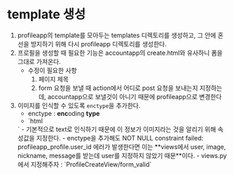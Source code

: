 # template 생성

1. profileapp의 template를 모아두는 templates 디렉토리를 생성하고, 그 안에 혼선을 방지하기 위해 다시 profileapp 디렉토리를 생성한다.
2. 프로필을 생성할 때 필요한 기능은 accountapp의 create.html와 유사하니 폼을 그대로 가져온다.
    - 수정이 필요한 사항
        1. 페이지 제목
        2. form 요청을 보낼 때 action에서 어디로 post 요청을 보내는지 지정하는데, accountapp으로 보낼것이 아니기 때문에 profileapp으로 변경한다
3. 이미지를 인식할 수 있도록 `enctype`을 추가한다.
    - enctype : **enc**oding **type**
    - `html
    <form action="{% url 'profileapp:create' %}" enctype="multipart/form-data" method="post">`
    - 기본적으로 text로 인식하기 때문에 이 정보가 이미지라는 것을 알리기 위해 속성값을 지정한다.
    - enctype을 추가해도 NOT NULL constraint failed: profileapp_profile.user_id 에러가 발생한다면 이는 **views에서 user, image, nickname, message를 받는데 user를 지정하지 않았기 때문**이다.
        - views.py에서 지정해주자 : `ProfileCreateView/form_valid`